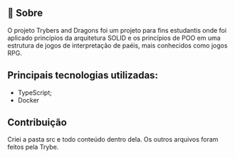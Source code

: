 ## 🧐 Sobre

O projeto Trybers and Dragons foi um projeto para fins estudantis onde foi aplicado princípios da arquitetura SOLID e os princípios de POO em uma estrutura de jogos de interpretação de paéis, mais conhecidos como jogos RPG.

## Principais tecnologias utilizadas:

- TypeScript;
- Docker

## Contribuição

Criei a pasta src e todo conteúdo dentro dela. Os outros arquivos foram feitos pela Trybe.
